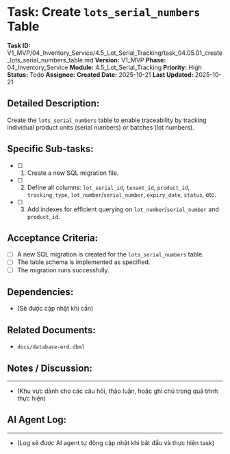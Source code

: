 # Task: Create `lots_serial_numbers` Table

**Task ID:** V1_MVP/04_Inventory_Service/4.5_Lot_Serial_Tracking/task_04.05.01_create_lots_serial_numbers_table.md
**Version:** V1_MVP
**Phase:** 04_Inventory_Service
**Module:** 4.5_Lot_Serial_Tracking
**Priority:** High
**Status:** Todo
**Assignee:** 
**Created Date:** 2025-10-21
**Last Updated:** 2025-10-21

## Detailed Description:
Create the `lots_serial_numbers` table to enable traceability by tracking individual product units (serial numbers) or batches (lot numbers).

## Specific Sub-tasks:
- [ ] 1. Create a new SQL migration file.
- [ ] 2. Define all columns: `lot_serial_id`, `tenant_id`, `product_id`, `tracking_type`, `lot_number`/`serial_number`, `expiry_date`, `status`, etc.
- [ ] 3. Add indexes for efficient querying on `lot_number`/`serial_number` and `product_id`.

## Acceptance Criteria:
- [ ] A new SQL migration is created for the `lots_serial_numbers` table.
- [ ] The table schema is implemented as specified.
- [ ] The migration runs successfully.

## Dependencies:
*   (Sẽ được cập nhật khi cần)

## Related Documents:
*   `docs/database-erd.dbml`

## Notes / Discussion:
---
*   (Khu vực dành cho các câu hỏi, thảo luận, hoặc ghi chú trong quá trình thực hiện)

## AI Agent Log:
---
*   (Log sẽ được AI agent tự động cập nhật khi bắt đầu và thực hiện task)